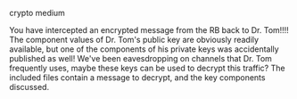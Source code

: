 crypto medium

You have intercepted an encrypted message from the RB back to Dr. Tom!!!! The component values of Dr. Tom's public key are obviously readily available, but one of the components of his private keys was accidentally published as well! We've been eavesdropping on channels that Dr. Tom frequently uses, maybe these keys can be used to decrypt this traffic? The included files contain a message to decrypt, and the key components discussed.
